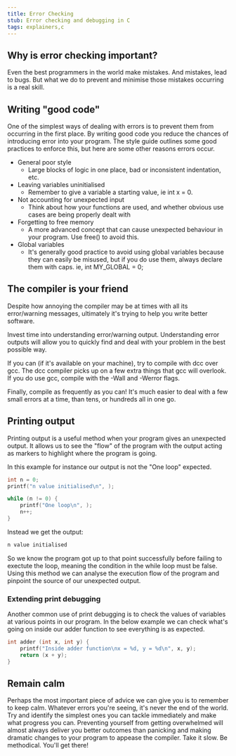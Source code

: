 ```yaml
---
title: Error Checking
stub: Error checking and debugging in C
tags: explainers,c
---
```

## Why is error checking important?

Even the best programmers in the world make mistakes. And mistakes, lead to bugs.
But what we do to prevent and minimise those mistakes occurring is a real skill.

## Writing "good code"

One of the simplest ways of dealing with errors is to prevent them
from occurring in the first place. By writing good code you reduce the chances
of introducing error into your program. The style guide outlines some good practices
to enforce this, but here are some other reasons errors occur.

* General poor style
    * Large blocks of logic in one place, bad or inconsistent indentation, etc.
* Leaving variables uninitialised
    * Remember to give a variable a starting value, ie int x = 0.
* Not accounting for unexpected input
    * Think about how your functions are used, and whether obvious use cases are being properly dealt with
* Forgetting to free memory
    * A more advanced concept that can cause unexpected behaviour in your program. Use free() to avoid this.
* Global variables
    * It's generally good practice to avoid using global variables because they can easily be misused, but if you do use them, always declare them with caps. ie, int MY_GLOBAL = 0;

## The compiler is your friend

Despite how annoying the compiler may be at times with all its error/warning messages,
ultimately it's trying to help you write better software.

Invest time into understanding error/warning output. Understanding error outputs will allow you to quickly find and deal with your problem in the best possible way.

If you can (if it's available on your machine), try to compile with dcc over gcc. The dcc compiler picks up on a few extra things that gcc will overlook. If you do use gcc, compile with the -Wall and -Werror flags.

Finally, compile as frequently as you can! It's much easier to deal with a few small errors at a time, than tens, or hundreds all in one go.

## Printing output

Printing output is a useful method when your program gives an unexpected output. It allows us to see the "flow" of the program with the output acting as markers to highlight where the program is going.

In this example for instance our output is not the "One loop" expected.

```c
int n = 0;
printf("n value initialised\n", );

while (n != 0) {
    printf("One loop\n", );
    n++;
}
```
Instead we get the output:

```bash
n value initialised
```

So we know the program got up to that point successfully before failing to exectute the loop, meaning the condition in the while loop must be false. Using this method we can analyse the execution flow of the program and pinpoint the source of our unexpected output.

### Extending print debugging

Another common use of print debugging is to check the values of variables at various points in our program. In the below example we can check what's going on inside our adder function to see everything is as expected.

```c
int adder (int x, int y) {
    printf("Inside adder function\nx = %d, y = %d\n", x, y);
    return (x + y);
}
```

## Remain calm

Perhaps the most important piece of advice we can give you is to remember to keep calm.
Whatever errors you're seeing, it's never the end of the world. Try and identify the simplest ones you can tackle  immediately and make what progress you can. Preventing yourself from getting
overwhelmed will almost always deliver you better outcomes than panicking and
making dramatic changes to your program to appease the compiler. Take it slow. Be
methodical. You'll get there!
